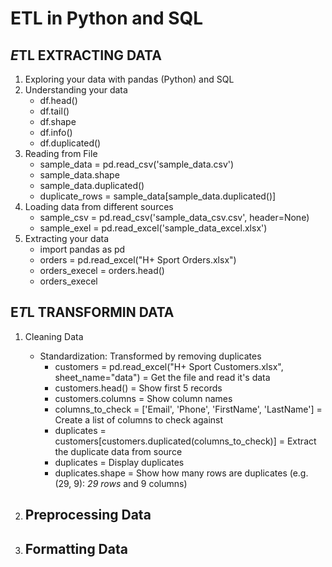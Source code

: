 # ETL in Python and SQL

## *E*TL EXTRACTING DATA
1. Exploring your data with pandas (Python) and SQL
2. Understanding your data
    - df.head()
    - df.tail()
    - df.shape
    - df.info()
    - df.duplicated()
3. Reading from File
    - sample_data = pd.read_csv('sample_data.csv')
    - sample_data.shape
    - sample_data.duplicated()
    - duplicate_rows = sample_data[sample_data.duplicated()]
4. Loading data from different sources
    - sample_csv = pd.read_csv('sample_data_csv.csv', header=None)
    - sample_exel = pd.read_excel('sample_data_excel.xlsx')
5. Extracting your data
    - import pandas as pd
    - orders = pd.read_excel("H+ Sport Orders.xlsx")
    - orders_execel = orders.head()
    - orders_execel

## E*T*L TRANSFORMIN DATA
1. Cleaning Data
    - Standardization: Transformed by removing duplicates
        - customers = pd.read_excel("H+ Sport Customers.xlsx", sheet_name="data") = Get the file and read it's data
        - customers.head() = Show first 5 records
        - customers.columns = Show column names
        - columns_to_check = ['Email', 'Phone', 'FirstName', 'LastName'] = Create a list of columns to check against
        - duplicates = customers[customers.duplicated(columns_to_check)] = Extract the duplicate data from source
        - duplicates = Display duplicates
        - duplicates.shape = Show how many rows are duplicates (e.g. (29, 9): *29 rows* and 9 columns)
        
2. Preprocessing Data
    - 
3. Formatting Data
    - 
